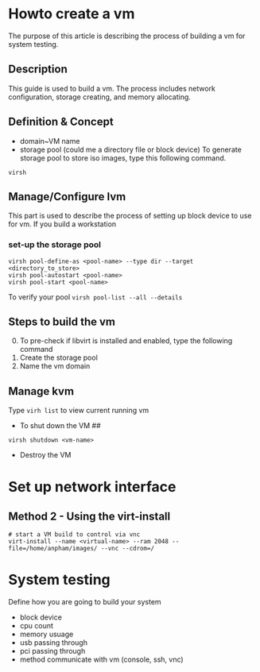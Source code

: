 # Howto create a vm #
The purpose of this article is describing the process of building a vm for system testing.

## Description ##
This guide is used to build a vm. The process includes network configuration, storage creating, and memory allocating. 

## Definition & Concept ##
- domain~VM name
- storage pool (could me a directory file or block device)
 To generate storage pool to store iso images, type this following command.

`virsh`

## Manage/Configure lvm 
This part is used to describe the process of setting up block device to use for vm. If you build a workstation

### set-up the storage pool

```
virsh pool-define-as <pool-name> --type dir --target <directory_to_store>
virsh pool-autostart <pool-name> 
virsh pool-start <pool-name>
```

To verify your pool
`virsh pool-list --all --details`

## Steps to build the vm ##
0. To pre-check if libvirt is installed and enabled, type the following command 
1. Create the storage pool
2. Name the vm domain

## Manage kvm ##
Type `virh list` to view current running vm

- To shut down the VM ##
```
virsh shutdown <vm-name>
```
- Destroy the VM



# Set up network interface #



## Method 2 - Using the virt-install ##

```
# start a VM build to control via vnc 
virt-install --name <virtual-name> --ram 2048 --file=/home/anpham/images/ --vnc --cdrom=/
```

# System testing #

Define how you are going to build your system
- block device
- cpu count
- memory usuage
- usb passing through
- pci passing through
- method communicate with vm (console, ssh, vnc)



